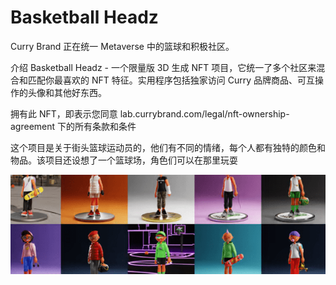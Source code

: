 # Basketball Headz

Curry Brand 正在统一 Metaverse 中的篮球和积极社区。

介绍 Basketball Headz - 一个限量版 3D 生成 NFT 项目，它统一了多个社区来混合和匹配你最喜欢的 NFT 特征。实用程序包括独家访问 Curry 品牌商品、可互操作的头像和其他好东西。

拥有此 NFT，即表示您同意 lab.currybrand.com/legal/nft-ownership-agreement 下的所有条款和条件

这个项目是关于街头篮球运动员的，他们有不同的情绪，每个人都有独特的颜色和物品。该项目还设想了一个篮球场，角色们可以在那里玩耍

![nft](微信截图_20220825154353.png)
